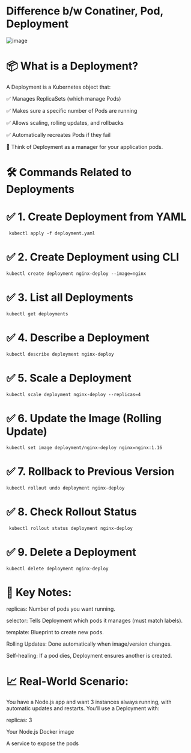 # Difference b/w Conatiner, Pod, Deployment

![image](https://github.com/user-attachments/assets/8181e314-5f16-4f48-85da-7cae50b10ffb)

# 📦 What is a Deployment?

A Deployment is a Kubernetes object that:

✅ Manages ReplicaSets (which manage Pods)

✅ Makes sure a specific number of Pods are running

✅ Allows scaling, rolling updates, and rollbacks

✅ Automatically recreates Pods if they fail

🔁 Think of Deployment as a manager for your application pods.


# 🛠️ Commands Related to Deployments

# ✅ 1. Create Deployment from YAML

     kubectl apply -f deployment.yaml

# ✅ 2. Create Deployment using CLI

    kubectl create deployment nginx-deploy --image=nginx

# ✅ 3. List all Deployments

    kubectl get deployments

# ✅ 4. Describe a Deployment

    kubectl describe deployment nginx-deploy

# ✅ 5. Scale a Deployment

    kubectl scale deployment nginx-deploy --replicas=4

# ✅ 6. Update the Image (Rolling Update)

    kubectl set image deployment/nginx-deploy nginx=nginx:1.16

# ✅ 7. Rollback to Previous Version

    kubectl rollout undo deployment nginx-deploy

# ✅ 8. Check Rollout Status

     kubectl rollout status deployment nginx-deploy

# ✅ 9. Delete a Deployment

    kubectl delete deployment nginx-deploy

# 🧠 Key Notes:

replicas: Number of pods you want running.

selector: Tells Deployment which pods it manages (must match labels).

template: Blueprint to create new pods.

Rolling Updates: Done automatically when image/version changes.

Self-healing: If a pod dies, Deployment ensures another is created.

# 📈 Real-World Scenario:

You have a Node.js app and want 3 instances always running, with automatic updates and restarts. You’ll use a Deployment with:

replicas: 3

Your Node.js Docker image

A service to expose the pods


